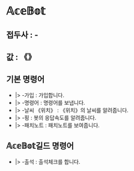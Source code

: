 # 𝔸𝕔𝕖𝔹𝕠𝕥

## 접두사 : -
## 값 : 《》

## 기본 명령어
- |> -가입 : 가입합니다.  
- |> -명령어 : 명령어를 보냅니다.
- |> -날씨 《위치》 : 《위치》의 날씨를 알려줍니다.
- |> -핑 : 봇의 응답속도를 알려줍니다.
- |> -패치노트 : 패치노트를 보여줍니다.

## 𝔸𝕔𝕖𝔹𝕠𝕥길드 명령어
- |> -출석 : 출석체크를 합니다.
